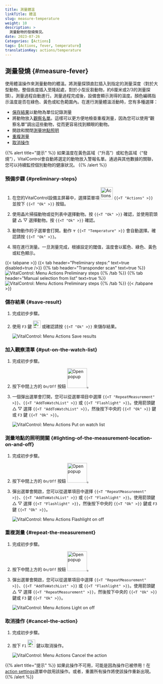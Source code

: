 ```yaml
---
title: 測量體溫
linkTitle: 體溫
slug: measure-temperature
weight: 10
description: >
  測量動物的發燒情況。
date: 2023-07-26
Categories: [Actions]
tags: [Actions, fever, temperature]
translationKey: actions/temperature
---
```


## 測量發燒 {#measure-fever}

使用體溫操作來測量動物的體溫。將測量探頭直肛插入到指定的測量深度（對於大型動物，整個長度插入至隆起處，對於小型反芻動物，約6厘米或2/3的測量探頭）。測量過程自動進行。測量過程完成後，設備會顯示測得的溫度。顏色編碼指示溫度是否在綠色、黃色或紅色範圍內。在進行測量體溫活動時，您有多種選擇：

- [保存結果](#save-result)以動物為單位記錄測量
- 將動物放入[觀察名單](#put-on-the-watch-list)。這樣可以更方便地檢查重複測量，因為您可以使用“觀察名單”調出這些動物，從而更容易找到顯眼的動物。
- 開啟和關閉[測量地點照明](#lighting-of-the-measurement-location-on-and-off)
- [重複測量](#repeat-the-measurement)
- [取消操作](#cancel-the-action)

{{% alert title="提示" %}}
如果溫度在黃色區域（“升高”）或紅色區域（“發燒”），VitalControl會自動將選定的動物放入警報名單。通過與其他數據的關聯，您可以持續監控個別動物的健康狀況。
{{% /alert %}}

### 預備步驟 {#preliminary-steps}

1. 在您的VitalControl設備主屏幕中，選擇菜單項&nbsp;<img src="/icons/actions.svg" width="40" align="bottom" alt="Actions" /> `{{<T "Actions" >}}` 並按下 `{{<T "Ok" >}}` 按鈕。

2. 使用晶片掃描動物或從列表中選擇動物。按 `{{<T "Ok" >}}` 確認，並使用箭頭鍵 △ ▽ 選擇動物。按 `{{<T "Ok" >}}` 確認。

3. 動物動作的子選單會打開。動作 <img src="/icons/actions/temperature.svg" width="10" align="bottom" alt="Temperature" /> `{{<T "Temperature" >}}` 會自動選擇。確認請按 `{{<T "Ok" >}}`。

4. 現在進行測量。一旦測量完成，根據設定的閾值，溫度會以藍色、綠色、黃色或紅色顯示。

{{< tabpane >}}
{{< tab header="Preliminary steps:" text=true disabled=true />}}
{{% tab header="Transponder scan" text=true %}}
![VitalControl: Menu Actions Preliminary steps](../images/firststeps-scan.png "Preliminary steps")
{{% /tab %}}
{{% tab header="Manual selection from list" text=true %}}
![VitalControl: Menu Actions Preliminary steps](../images/firststeps.png "Preliminary steps")
{{% /tab %}}
{{< /tabpane >}}

### 儲存結果 {#save-result}

1. 完成初步步驟。

2. 使用 `F3` 鍵 <img src="/icons/footer/save.svg" width="25" align="bottom" alt="Save" /> 或確認請按 `{{<T "Ok" >}}` 來儲存結果。

    ![VitalControl: Menu Actions Save results](../images/saveresults.png "Save results")

### 加入觀察清單 {#put-on-the-watch-list}

1. 完成初步步驟。

2. 按下中間上方的 `On/Off` 按鈕 <img src="/icons/footer/repeat_add_to_watch.svg" width="65" align="bottom" alt="Open popup" />。

3. 一個彈出選單會打開，您可以從選單項目中選擇 `{{<T "RepeatMeasurement" >}}`、`{{<T "AddToWatchList" >}}` 或 `{{<T "Flashlight" >}}`。使用箭頭鍵 △ ▽ 選擇 `{{<T "AddToWatchList" >}}`，然後按下中央的 `{{<T "Ok" >}}` 鍵或 `F3` 鍵 `{{<T "Ok" >}}`。

    ![VitalControl: Menu Actions Put on watch list](../images/watchlist.png "Put on watch list")

### 測量地點的照明開關 {#lighting-of-the-measurement-location-on-and-off}

1. 完成初步步驟。

2. 按下中間上方的 `On/Off` 按鈕 <img src="/icons/footer/repeat_add_to_watch.svg" width="65" align="bottom" alt="Open popup" />。

3. 彈出選單會開啟，您可以從選單項目中選擇 `{{<T "RepeatMeasurement" >}}`、`{{<T "AddToWatchList" >}}` 或 `{{<T "Flashlight" >}}`。使用箭頭鍵 △ ▽ 選擇 `{{<T "Flashlight" >}}`，然後按下中央的 `{{<T "Ok" >}}` 鍵或 `F3` 鍵 `{{<T "Ok" >}}`。

    ![VitalControl: Menu Actions Flashlight on off](../images/light.png "Flashlight on off")

### 重複測量 {#repeat-the-measurement}

1. 完成初步步驟。

2. 按下中間上方的 `On/Off` 按鈕 <img src="/icons/footer/repeat_add_to_watch.svg" width="65" align="bottom" alt="Open popup" />。

3. 彈出選單會開啟，您可以從選單項目中選擇 `{{<T "RepeatMeasurement" >}}`、`{{<T "AddToWatchList" >}}` 或 `{{<T "Flashlight" >}}`。使用箭頭鍵 △ ▽ 選擇 `{{<T "RepeatMeasurement" >}}`，然後按下中央的 `{{<T "Ok" >}}` 鍵或 `F3` 鍵 `{{<T "Ok" >}}`。

    ![VitalControl: Menu Actions Light on off](../images/repeat.png "Light on off")

### 取消操作 {#cancel-the-action}

1. 完成初步步驟。

2. 按下 `F1` <img src="/icons/footer/cancel.svg" width="25" align="bottom" alt="Cancel" /> 鍵以取消操作。

    ![VitalControl: Menu Actions Cancel the action](../images/saveresults.png "Cancel the action")

{{% alert title="提示" %}}
如果此操作不可用，可能是因為操作已被停用！在[action settings](../setting/)選單中啟用該操作。或者，重置所有操作將使該操作重新出現。
{{% /alert %}}
